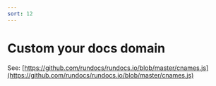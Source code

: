 ```yaml
---
sort: 12
---
```


# Custom your docs domain

See: [https://github.com/rundocs/rundocs.io/blob/master/cnames.js](https://github.com/rundocs/rundocs.io/blob/master/cnames.js)
